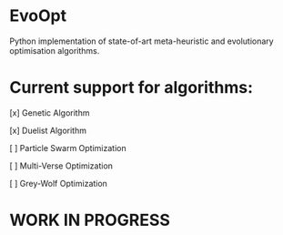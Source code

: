 # EvoOpt



Python implementation of state-of-art meta-heuristic and evolutionary optimisation algorithms. 




# Current support for algorithms:

[x] Genetic Algorithm

[x] Duelist Algorithm

[ ] Particle Swarm Optimization

[ ] Multi-Verse Optimization

[ ] Grey-Wolf Optimization


# WORK IN PROGRESS
